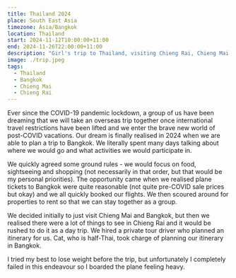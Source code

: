 ```yaml
---
title: Thailand 2024
place: South East Asia
timezone: Asia/Bangkok
location: Thailand
start: 2024-11-12T10:00:00+11:00
end: 2024-11-26T22:00:00+11:00
description: "Girl's trip to Thailand, visiting Chieng Rai, Chieng Mai and Bangkok. We have been planning this ever since the COVID-19 pandemic lockdown so it has taken almost 2 years to fruition!"
image: ./trip.jpeg
tags:
  - Thailand
  - Bangkok
  - Chieng Mai
  - Chieng Rai
---
```


Ever since the COVID-19 pandemic lockdown, a group of us have been dreaming that we will take an overseas trip together once international travel restrictions have been lifted and we enter the brave new world of post-COVID vacations. Our dream is finally realised in 2024 when we are able to plan a trip to Bangkok. We literally spent many days talking about where we would go and what activities we would participate in.

We quickly agreed some ground rules - we would focus on food, sightseeing and shopping (not necessarily in that order, but that would be my personal priorities). The opportunity came when we realised plane tickets to Bangkok were quite reasonable (not quite pre-COVID sale prices but okay) and we all quickly booked our flights. We then scoured around for properties to rent so that we can stay together as a group.

We decided initially to just visit Chieng Mai and Bangkok, but then we realised there were a lot of things to see in Chieng Rai and it would be rushed to do it as a day trip. We hired a private tour driver who planned an itinerary for us. Cat, who is half-Thai, took charge of planning our itinerary in Bangkok.

I tried my best to lose weight before the trip, but unfortunately I completely failed in this endeavour so I boarded the plane feeling heavy.
